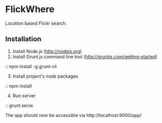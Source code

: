 # FlickWhere

Location based Flickr search.


## Installation

1. Install Node.js (http://nodejs.org)
2. Install Grunt.js command line tool (http://gruntjs.com/getting-started)

::
        npm install -g grunt-cli

3. Install project's node packages

::
        npm install

4. Run server

::
        grunt serve

The app should now be accessible via http://localhost:9000/app/

